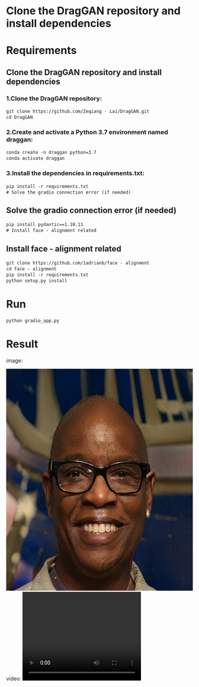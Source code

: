 # Clone the DragGAN repository and install dependencies
# Requirements
## Clone the DragGAN repository and install dependencies
### 1.Clone the DragGAN repository:
```
git clone https://github.com/Zeqiang - Lai/DragGAN.git
cd DragGAN
```
### 2.Create and activate a Python 3.7 environment named draggan:
```
conda create -n draggan python=3.7
conda activate draggan
```
### 3.Install the dependencies in requirements.txt:
```
pip install -r requirements.txt
# Solve the gradio connection error (if needed)
```
## Solve the gradio connection error (if needed)
```
pip install pydantic==1.10.11
# Install face - alignment related
```
## Install face - alignment related
```
git clone https://github.com/1adrianb/face - alignment
cd face - alignment
pip install -r requirements.txt
python setup.py install
```
# Run
```
python gradio_app.py
```
# Result
image:

<img src="assets/face3.png" alt="Reference image" width="600" height="600">
video:
<video width="320" height="240" controls>
  <source src="assets/video.mp4" type="video/mp4">
  Your browser does not support the video tag.
</video>
